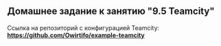## Домашнее задание к занятию "9.5 Teamcity"

Ссылка на репозиторий с конфигурацией Teamcity:
**https://github.com/Owirtifo/example-teamcity**